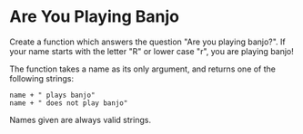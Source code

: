 # Are You Playing Banjo

Create a function which answers the question "Are you playing banjo?".
If your name starts with the letter "R" or lower case "r", you are playing banjo!

The function takes a name as its only argument, and returns one of the following strings:

```
name + " plays banjo"
name + " does not play banjo"
```

Names given are always valid strings.
